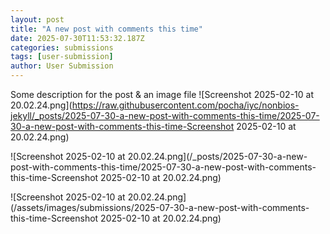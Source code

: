 ```yaml
---
layout: post
title: "A new post with comments this time"
date: 2025-07-30T11:53:32.187Z
categories: submissions
tags: [user-submission]
author: User Submission
---
```


Some description for the post & an image file 
![Screenshot 2025-02-10 at 20.02.24.png](https://raw.githubusercontent.com/pocha/iyc/nonbios-jekyll/_posts/2025-07-30-a-new-post-with-comments-this-time/2025-07-30-a-new-post-with-comments-this-time-Screenshot 2025-02-10 at 20.02.24.png)
<p>
![Screenshot 2025-02-10 at 20.02.24.png](/_posts/2025-07-30-a-new-post-with-comments-this-time/2025-07-30-a-new-post-with-comments-this-time-Screenshot 2025-02-10 at 20.02.24.png)
</p>
<p>
![Screenshot 2025-02-10 at 20.02.24.png](/assets/images/submissions/2025-07-30-a-new-post-with-comments-this-time-Screenshot 2025-02-10 at 20.02.24.png)
</p>
